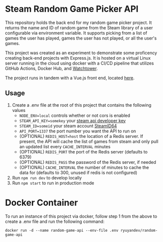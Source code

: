 # Steam Random Game Picker API
This repository holds the back end for my random game picker project. It returns the name and ID of random game from the Steam library of a user configurable via environment variable. It supports picking from a list of games the user has played, games the user has not played, or all the user's games.

This project was created as an experiment to demonstrate some proficency creating back-end projects with Express.js.
It is hosted on a virtual Linux server running in the cloud using docker with a CI/CD pipeline that utilizes GitHub Actions, Docker Hub, and [Watchtower](https://github.com/containrrr/watchtower).

The project runs in tandem with a Vue.js front end, located [here](https://github.com/ryuyan-dev/random-game-front-end).

## Usage

1. Create a .env file at the root of this project that contains the following values
    - `NODE_ENV=local` controls whether or not cors is enabled
    - `STEAM_API_KEY=somekey` your [steam api developer key](https://steamcommunity.com/dev)
    - `STEAM_ID=someid` your steam account [SteamID64](https://developer.valvesoftware.com/wiki/SteamID)
    - `API_PORT=1337` the port number you want the API to run on
    - (OPTIONAL) `REDIS_HOST=host` the location of a Redis server. If present, the API will cache the list of games from steam and only pull an updated list every `CACHE_INTERVAL` minutes
    - (OPTIONAL) `REDIS_PORT` the port of the Redis server (defaults to 6379)
    - (OPTIONAL) `REDIS_PASS` the password of the Redis server, if needed
    - (OPTIONAL) `CACHE_INTERVAL` the number of minutes to cache the data for (defaults to 300, unused if redis is not configured)
2. Run `npm run dev` to develop locally
3. Run `npm start` to run in production mode

# Docker Container

To run an instance of this project via docker, follow step 1 from the above to create a .env file and run the following command:

```
docker run -d --name random-game-api --env-file .env ryuyandev/random-game-api
```
